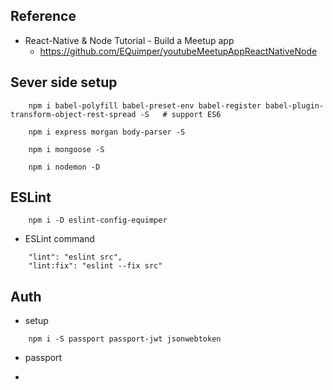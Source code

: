 ## Reference
- React-Native & Node Tutorial - Build a Meetup app
    - https://github.com/EQuimper/youtubeMeetupAppReactNativeNode



## Sever side setup
```
    npm i babel-polyfill babel-preset-env babel-register babel-plugin-transform-object-rest-spread -S   # support ES6

    npm i express morgan body-parser -S

    npm i mongoose -S

    npm i nodemon -D
```


## ESLint
```
    npm i -D eslint-config-equimper
```
- ESLint command
```
    "lint": "eslint src",
    "lint:fix": "eslint --fix src"
```

## Auth
- setup
```
    npm i -S passport passport-jwt jsonwebtoken
```
- passport

- 

